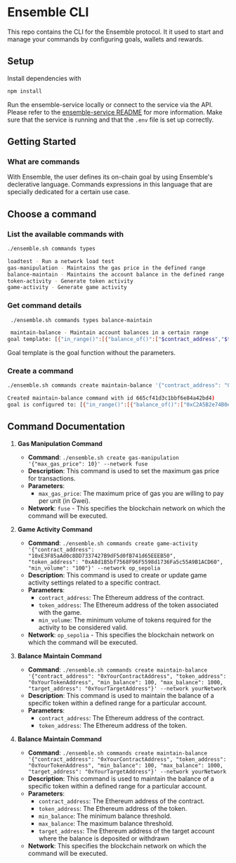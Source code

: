 # Ensemble CLI

This repo contains the CLI for the Ensemble protocol. It it used to start and manage your commands by configuring goals, wallets and rewards.

## Setup

Install dependencies with

```bash
npm install
```

Run the ensemble-service locally or connect to the service via the API. Please refer to the [ensemble-service README](https://github.com/ensemble-labs/ensemble-service) for more information. Make sure that the service is running and that the `.env` file is set up correctly.

## Getting Started

### What are commands

With Ensemble, the user defines its on-chain goal by using Ensemble's declerative language. Commands expressions in this language that are specially dedicated for a certain use case.

## Choose a command

### List the available commands with

```bash
./ensemble.sh commands types

loadtest - Run a network load test
gas-manipulation - Maintains the gas price in the defined range
balance-maintain - Maintains the account balance in the defined range
token-activity - Generate token activity
game-activity - Generate game activity
```

### Get command details

```bash
 ./ensemble.sh commands types balance-maintain

 maintain-balance - Maintain account balances in a certain range
goal template: [{"in_range()":[{"balance_of()":["$contract_address","$token_address"]},"$min_balance","$max_balance"],"target:":"$account_address"}]
```

Goal template is the goal function without the parameters.

### Create a command

``` bash
./ensemble.sh commands create maintain-balance '{"contract_address": "0xC2A5B2e74B0eE9B943Ef306934dDDFb9f0AD8036", "token_address": "0x1c7D4B196Cb0C7B01d743Fbc6116a902379C7238", "min_balance": 100, "max_balance": 1000, "target_address": "0xC7e7342a7a9215b2c5eCCa8fAA616Da369F06286"}' --network sepolia

Created maintain-balance command with id 665cf41d3c1bbf6e84a42bd4)
goal is configured to: [{"in_range()":[{"balance_of()":["0xC2A5B2e74B0eE9B943Ef306934dDDFb9f0AD8036","0x1c7D4B196Cb0C7B01d743Fbc6116a902379C7238"]},"100","1000"],"target:":"0xC7e7342a7a9215b2c5eCCa8fAA616Da369F06286"}]
```

## Command Documentation

1. **Gas Manipulation Command**
   - **Command**: `./ensemble.sh create gas-manipulation '{"max_gas_price": 10}' --network fuse`
   - **Description**: This command is used to set the maximum gas price for transactions.
   - **Parameters**:
     - `max_gas_price`: The maximum price of gas you are willing to pay per unit (in Gwei).
   - **Network**: `fuse` - This specifies the blockchain network on which the command will be executed.

2. **Game Activity Command**
   - **Command**: `./ensemble.sh commands create game-activity '{"contract_address": "10xE3F85aAd0c8DD7337427B9dF5d0fB741d65EEEB50", "token_address": "0xA8d1B5bf7568F96F5598d1736Fa5c55A9B1ACD60", "min_volume": "100"}' --network op_sepolia`
   - **Description**: This command is used to create or update game activity settings related to a specific contract.
   - **Parameters**:
     - `contract_address`: The Ethereum address of the contract.
     - `token_address`: The Ethereum address of the token associated with the game.
     - `min_volume`: The minimum volume of tokens required for the activity to be considered valid.
   - **Network**: `op_sepolia` - This specifies the blockchain network on which the command will be executed.
3. **Balance Maintain Command**
   - **Command**: `./ensemble.sh commands create maintain-balance '{"contract_address": "0xYourContractAddress", "token_address": "0xYourTokenAddress", "min_balance": 100, "max_balance": 1000, "target_address": "0xYourTargetAddress"}' --network yourNetwork`
   - **Description**: This command is used to maintain the balance of a specific token within a defined range for a particular account.
   - **Parameters**:
     - `contract_address`: The Ethereum address of the contract.
     - `token_address`: The Ethereum address of the token.
 3. **Balance Maintain Command**
    - **Command**: `./ensemble.sh commands create maintain-balance '{"contract_address": "0xYourContractAddress", "token_address": "0xYourTokenAddress", "min_balance": 100, "max_balance": 1000, "target_address": "0xYourTargetAddress"}' --network yourNetwork`
    - **Description**: This command is used to maintain the balance of a specific token within a defined range for a particular account.
    - **Parameters**:
      - `contract_address`: The Ethereum address of the contract.
      - `token_address`: The Ethereum address of the token.
      - `min_balance`: The minimum balance threshold.
      - `max_balance`: The maximum balance threshold.
      - `target_address`: The Ethereum address of the target account where the balance is deposited or withdrawn
    - **Network**: This specifies the blockchain network on which the command will be executed.
